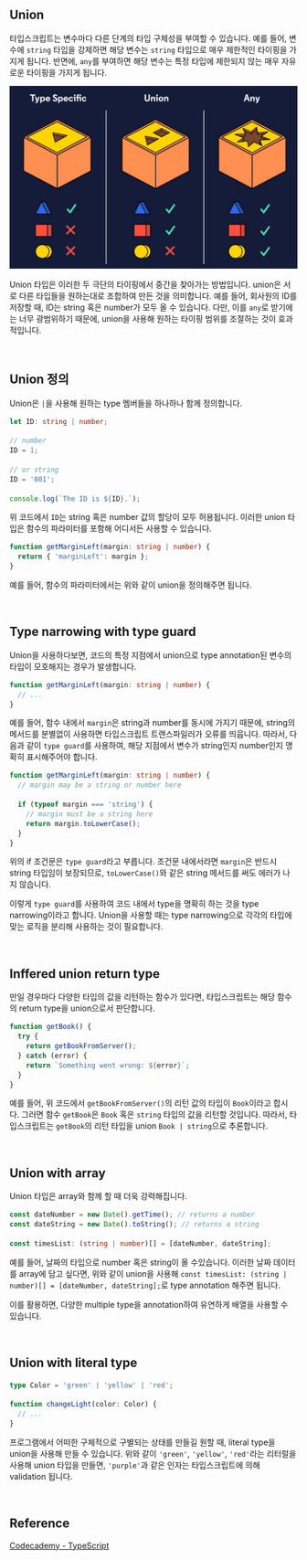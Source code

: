 ## Union

타입스크립트는 변수마다 다른 단계의 타입 구체성을 부여할 수 있습니다. 예를 들어, 변수에 `string` 타입을 강제하면 해당 변수는 `string` 타입으로 매우 제한적인 타이핑을 가지게 됩니다. 반면에, `any`를 부여하면 해당 변수는 특정 타입에 제한되지 않는 매우 자유로운 타이핑을 가지게 됩니다.

![union](../image/typescript_img/union.JPG)

Union 타입은 이러한 두 극단의 타이핑에서 중간을 찾아가는 방법입니다. union은 서로 다른 타입들을 원하는대로 조합하여 만든 것을 의미합니다. 예를 들어, 회사원의 ID를 저장할 때, ID는 string 혹은 number가 모두 올 수 있습니다. 다만, 이를 `any`로 받기에는 너무 광범위하기 때문에, union을 사용해 원하는 타이핑 범위를 조절하는 것이 효과적입니다.

​    

## Union 정의

Union은 `|`을 사용해 원하는 type 멤버들을 하나하나 함께 정의합니다.

```typescript
let ID: string | number;
 
// number
ID = 1;
 
// or string
ID = '001';
 
console.log(`The ID is ${ID}.`);
```

위 코드에서 `ID`는 string 혹은 number 값의 할당이 모두 허용됩니다. 이러한 union 타입은 함수의 파라미터를 포함해 어디서든 사용할 수 있습니다.

```typescript
function getMarginLeft(margin: string | number) {
  return { 'marginLeft': margin };
}
```

예를 들어, 함수의 파라미터에서는 위와 같이 union을 정의해주면 됩니다.

​    

## Type narrowing with type guard

Union을 사용하다보면, 코드의 특정 지점에서 union으로 type annotation된 변수의 타입이 모호해지는 경우가 발생합니다.

```typescript
function getMarginLeft(margin: string | number) {
  // ...
}
```

예를 들어, 함수 내에서 `margin`은 string과 number를 동시에 가지기 때문에, string의 메서드를 분별없이 사용하면 타입스크립트 트랜스파일러가 오류를 띄웁니다. 따라서, 다음과 같이 `type guard`를 사용하여, 해당 지점에서 변수가 string인지 number인지 명확히 표시해주어야 합니다.

```typescript
function getMarginLeft(margin: string | number) {
  // margin may be a string or number here
 
  if (typeof margin === 'string') {
    // margin must be a string here
    return margin.toLowerCase();
  }
}
```

위의 if 조건문은 `type guard`라고 부릅니다. 조건문 내에서라면 `margin`은 반드시 string 타입임이 보장되므로, `toLowerCase()`와 같은 string 메서드를 써도 에러가 나지 않습니다.

이렇게 `type guard`를 사용하여 코드 내에서 type을 명확히 하는 것을 type narrowing이라고 합니다. Union을 사용할 때는 type narrowing으로 각각의 타입에 맞는 로직을 분리해 사용하는 것이 필요합니다.

​    

## Inffered union return type

만일 경우마다 다양한 타입의 값을 리턴하는 함수가 있다면, 타입스크립트는 해당 함수의 return type을 union으로서 판단합니다.

```typescript
function getBook() {
  try {
    return getBookFromServer();
  } catch (error) {
    return `Something went wrong: ${error}`;
  }
}
```

예를 들어, 위 코드에서 `getBookFromServer()`의 리턴 값의 타입이 `Book`이라고 합시다. 그러면 함수 `getBook`은 `Book` 혹은 `string` 타입의 값을 리턴할 것입니다. 따라서, 타입스크립트는 `getBook`의 리턴 타입을 union `Book | string`으로 추론합니다.

​    

## Union with array

Union 타입은 array와 함께 할 때 더욱 강력해집니다.

```typescript
const dateNumber = new Date().getTime(); // returns a number
const dateString = new Date().toString(); // returns a string
 
const timesList: (string | number)[] = [dateNumber, dateString];
```

예를 들어, 날짜의 타입으로 number 혹은 string이 올 수있습니다. 이러한 날짜 데이터를 array에 담고 싶다면, 위와 같이 union을 사용해 `const timesList: (string | number)[] = [dateNumber, dateString];`로 type annotation 해주면 됩니다.

이를 활용하면, 다양한 multiple type을 annotation하여 유연하게 배열을 사용할 수 있습니다.

​    

## Union with literal type

```typescript
type Color = 'green' | 'yellow' | 'red';
 
function changeLight(color: Color) {
  // ...
}
```

프로그램에서 어떠한 구체적으로 구별되는 상태를 만들길 원할 때, literal type을 union을 사용해 만들 수 있습니다. 위와 같이 `'green'`, `'yellow'`, `'red'`라는 리터럴을 사용해 union 타입을 만들면, `'purple'`과 같은 인자는 타입스크립트에 의해 validation 됩니다.

​    

## Reference

[Codecademy - TypeScript](https://www.codecademy.com/learn/learn-typescript)